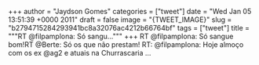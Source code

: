 
+++
author = "Jaydson Gomes"
categories = ["tweet"]
date = "Wed Jan 05 13:51:39 +0000 2011"
draft = false
image = "{TWEET_IMAGE}"
slug = "b2794715284293941bc8a32076ac4212b66764bf"
tags = ["tweet"]
title = """RT @filpamplona: Só sangu..."""
+++
RT @filpamplona: Só sangue bom!RT @Berte: Só os que não prestam! RT: @filpamplona: Hoje almoço com os ex @ag2  e atuais na Churrascaria  ...
